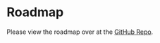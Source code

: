 # Roadmap

Please view the roadmap over at the [GitHub Repo](https://github.com/maiot-io/zenml/blob/main/ROADMAP.md).


